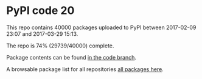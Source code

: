 # PyPI code 20

This repo contains 40000 packages uploaded to PyPI between 
2017-02-09 23:07 and 2017-03-29 15:13.

The repo is 74% (29739/40000) complete.

Package contents can be found [in the code branch](https://github.com/pypi-data/pypi-mirror-20/tree/code/packages).

A browsable package list for all repositories [all packages here](https://pypi-data.github.io/website/repositories/pypi-mirror-20).


